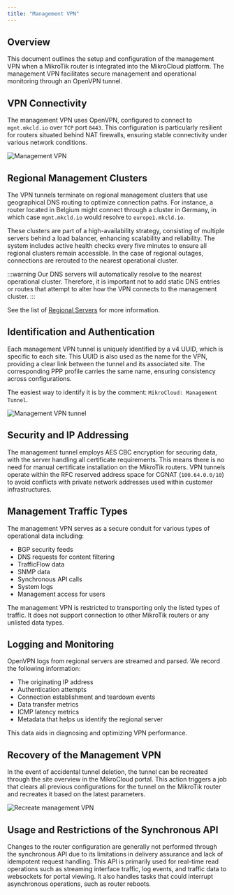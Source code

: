 ```yaml
---
title: "Management VPN"
---
```


## Overview

This document outlines the setup and configuration of the management VPN when a MikroTik router is integrated into the
MikroCloud platform.
The management VPN facilitates secure management and operational monitoring through an OpenVPN
tunnel.

## VPN Connectivity

The management VPN uses OpenVPN, configured to connect to `mgnt.mkcld.io` over `TCP` port `8443`. This configuration is
particularly resilient for routers situated behind NAT firewalls, ensuring stable connectivity under various network
conditions.

![Management VPN](https://cdn.mkcld.io/2a70b135b38784654965b562a2444b415f22af74993a5163f3431ea0e362d0bb.png)


## Regional Management Clusters

The VPN tunnels terminate on regional management clusters that use geographical DNS routing to optimize connection
paths. For instance, a router located in Belgium might connect through a cluster in Germany, in which
case `mgnt.mkcld.io` would resolve to `europe1.mkcld.io`.

These clusters are part of a high-availability strategy, consisting of multiple servers
behind a load balancer, enhancing scalability and reliability. The system includes active health checks every five
minutes to ensure all regional clusters remain accessible. In the case of regional outages, connections are rerouted to
the
nearest operational cluster.

:::warning
Our DNS servers will automatically resolve to the nearest operational cluster. Therefore, it is important not to add
static DNS entries or routes that attempt to alter how the VPN connects to the management cluster.
:::

See the list of [Regional Servers](/documentation/resources/regional-servers) for more information.

## Identification and Authentication

Each management VPN tunnel is uniquely identified by a v4 UUID, which is specific to each site. This UUID is also used
as the name for the VPN, providing a clear link between the tunnel and its associated site. The corresponding PPP
profile carries the same name, ensuring consistency across configurations.

The easiest way to identify it is by the comment: `MikroCloud: Management Tunnel`.

![Management VPN tunnel](https://cdn.mkcld.io/3fd067bcd349237079bc8d4f29f615739aef3b984a7e1c1e34044677cd93939f.png)


## Security and IP Addressing

The management tunnel employs AES CBC encryption for securing data, with the server handling all certificate
requirements. This means there is no need for manual certificate installation on the MikroTik routers. VPN tunnels
operate within the RFC reserved address space for CGNAT (`100.64.0.0/10`) to avoid conflicts with private network
addresses used within customer infrastructures.

## Management Traffic Types

The management VPN serves as a secure conduit for various types of operational data including:

- BGP security feeds
- DNS requests for content filtering
- TrafficFlow data
- SNMP data
- Synchronous API calls
- System logs
- Management access for users

The management VPN is restricted to transporting only the listed types of traffic.
It does not support connection to other MikroTik routers or any unlisted data types.

## Logging and Monitoring

OpenVPN logs from regional servers are streamed and parsed. We record the following information:

- The originating IP address
- Authentication attempts
- Connection establishment and teardown events
- Data transfer metrics
- ICMP latency metrics
- Metadata that helps us identify the regional server

This data aids in diagnosing and optimizing VPN performance.

## Recovery of the Management VPN

In the event of accidental tunnel deletion, the tunnel can be recreated through the site overview in the MikroCloud
portal. This action triggers a job that clears all previous configurations for the tunnel on the MikroTik router and
recreates it based on the latest parameters.

![Recreate management VPN](https://cdn.mkcld.io/f09006b3ad7c750346f99a072c1fb16bbe754e84b7a35d6efb6d57f60330ae2e.png)


## Usage and Restrictions of the Synchronous API

Changes to the router configuration are generally not performed through the synchronous API due to its limitations in
delivery assurance and lack of idempotent request handling. This API is primarily used for real-time read operations
such as streaming interface traffic, log events, and traffic data to websockets for portal viewing. It also handles
tasks that could interrupt asynchronous operations, such as router reboots.
